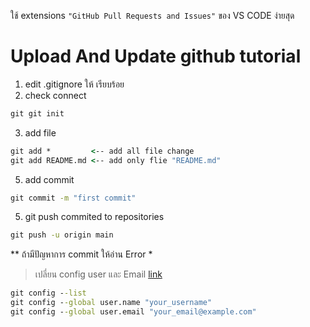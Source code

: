 ใช้ extensions ``` "GitHub Pull Requests and Issues" ``` ของ VS CODE ง่ายสุด
# Upload And Update github tutorial
1. edit .gitignore ให้ เรียบร้อย
2. check connect
```cmd
git git init  
```
3. add file
```cmd
git add *         <-- add all file change
git add README.md <-- add only flie "README.md"
```
5. add commit
```cmd
git commit -m "first commit"
```
5. git push commited to repositories
```cmd
git push -u origin main
```
** ถ้ามีปัญหาการ commit ให้อ่าน Error *
> <div><p>เปลี่ยน config user และ Email &#32;<a href="https://bobbyhadz.com/blog/change-git-user-or-github-account-in-vscode" >link</a></p></div>
&#32;
```cmd
git config --list
git config --global user.name "your_username"
git config --global user.email "your_email@example.com"
```

